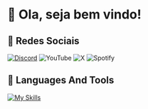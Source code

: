 # 👋 Ola, seja bem vindo!

## 📱 Redes Sociais
[![Discord](https://img.shields.io/badge/Discord-%235865F2.svg?style=for-the-badge&logo=discord&logoColor=white)](https://discord.gg/mzmH2R8e)
![YouTube](https://img.shields.io/badge/YouTube-%23FF0000.svg?style=for-the-badge&logo=YouTube&logoColor=white)
![X](https://img.shields.io/badge/X-%23000000.svg?style=for-the-badge&logo=X&logoColor=white)
![Spotify](https://img.shields.io/badge/Spotify-1ED760?style=for-the-badge&logo=spotify&logoColor=white)

## 🔨 Languages And Tools
[![My Skills](https://skillicons.dev/icons?i=js,nodejs,ts,ubuntu,windows)](https://skillicons.dev)
